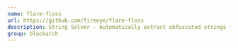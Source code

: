```yaml
---
name: flare-floss
url: https://github.com/fireeye/flare-floss
description: String Solver - Automatically extract obfuscated strings from malware. URL : https://github.com/fireeye/flare-floss Groups : blackarch blackarch-malware
group: blackarch
---
```

